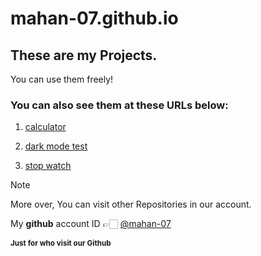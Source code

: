 # mahan-07.github.io
## These are my Projects.

You can use them freely!

### You can also see them at these URLs below:

1. [calculator](https://mahan-07.github.io/myprojects/calculator/)

1. [dark mode test](https://mahan-07.github.io/myprojects/dark_mode_test/)

1. [stop watch](https://mahan-07.github.io/myprojects/stop_watch/)

> [!NOTE]
> More over, You can visit other Repositories in our account.
 
My **github** account ID 👉🏻 [@mahan-07](https://github.com/mahan-07)

**<sub>Just for who visit our Github</sub>**